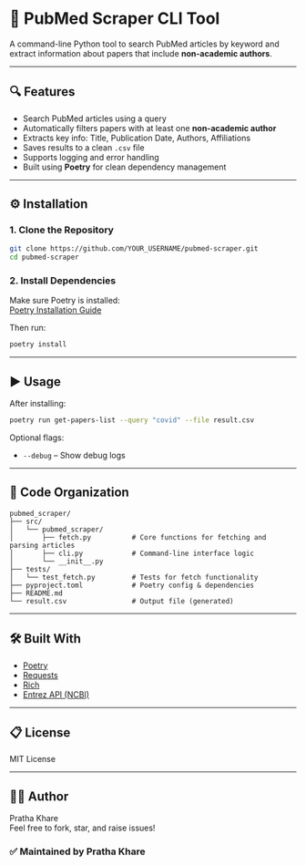# 🧪 PubMed Scraper CLI Tool

A command-line Python tool to search PubMed articles by keyword and extract information about papers that include **non-academic authors**.

---

## 🔍 Features

- Search PubMed articles using a query
- Automatically filters papers with at least one **non-academic author**
- Extracts key info: Title, Publication Date, Authors, Affiliations
- Saves results to a clean `.csv` file
- Supports logging and error handling
- Built using **Poetry** for clean dependency management

---

## ⚙ Installation

### 1. Clone the Repository

```bash
git clone https://github.com/YOUR_USERNAME/pubmed-scraper.git
cd pubmed-scraper
```

### 2. Install Dependencies

Make sure Poetry is installed:  
[Poetry Installation Guide](https://python-poetry.org/docs/#installation)

Then run:

```bash
poetry install
```

---

## ▶️ Usage

After installing:

```bash
poetry run get-papers-list --query "covid" --file result.csv
```

Optional flags:
- `--debug` – Show debug logs

---

## 🧩 Code Organization

```
pubmed_scraper/
├── src/
│   └── pubmed_scraper/
│       ├── fetch.py          # Core functions for fetching and parsing articles
│       ├── cli.py            # Command-line interface logic
│       └── __init__.py
├── tests/
│   └── test_fetch.py         # Tests for fetch functionality
├── pyproject.toml            # Poetry config & dependencies
├── README.md
└── result.csv                # Output file (generated)
```

---

## 🛠 Built With

- [Poetry](https://python-poetry.org/)
- [Requests](https://docs.python-requests.org/)
- [Rich](https://rich.readthedocs.io/en/stable/)
- [Entrez API (NCBI)](https://www.ncbi.nlm.nih.gov/home/develop/api/)

---

## 📋 License

MIT License

---

## 🙋‍♀️ Author

Pratha Khare  
Feel free to fork, star, and raise issues!
### ✅ Maintained by Pratha Khare

